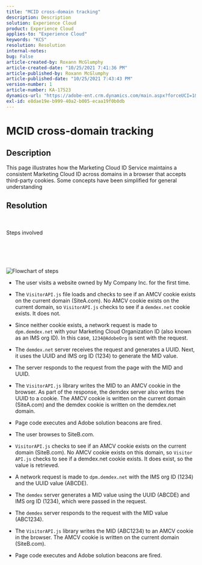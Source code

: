 ```yaml
---
title: "MCID cross-domain tracking"
description: Description
solution: Experience Cloud
product: Experience Cloud
applies-to: "Experience Cloud"
keywords: "KCS"
resolution: Resolution
internal-notes: 
bug: False
article-created-by: Roxann McGlumphy
article-created-date: "10/25/2021 7:41:36 PM"
article-published-by: Roxann McGlumphy
article-published-date: "10/25/2021 7:43:43 PM"
version-number: 1
article-number: KA-17523
dynamics-url: "https://adobe-ent.crm.dynamics.com/main.aspx?forceUCI=1&pagetype=entityrecord&etn=knowledgearticle&id=28dfc18c-cb35-ec11-b6e6-000d3a3485ea"
exl-id: e8dae19e-b999-40a2-b005-ecaa19f0b0db
---
```

# MCID cross-domain tracking

## Description

This page illustrates how the Marketing Cloud ID Service maintains a consistent Marketing Cloud ID across domains in a browser that accepts third-party cookies. Some concepts have been simplified for general understanding

## Resolution

<br><br>Steps involved<br><br><br><br><br><br>![Flowchart of steps](https://helpx.adobe.com/marketing-cloud-core/kb/MCID/CrossDomain/jcr%3acontent/main-pars/image.img.png/MCID%20Cross%20Domain.png "Flowchart of steps")
- The user visits a website owned by My Company Inc. for the first time.


- The `VisitorAPI.js` file loads and checks to see if an AMCV cookie exists on the current domain (SiteA.com). No AMCV cookie exists on the current domain, so `VisitorAPI.js` checks to see if a `demdex.net` cookie exists. It does not.


- Since neither cookie exists, a network request is made to `dpm.demdex.net` with your Marketing Cloud Organization ID (also known as an IMS org ID). In this case, `1234@AdobeOrg` is sent with the request.


- The `demdex.net` server receives the request and generates a UUID. Next, it uses the UUID and IMS org ID (1234) to generate the MID value.


- The server responds to the request from the page with the MID and UUID.


- The `VisitorAPI.js` library writes the MID to an AMCV cookie in the browser. As part of the response, the demdex server also writes the UUID to a cookie. The AMCV cookie is written on the current domain (SiteA.com) and the demdex cookie is written on the demdex.net domain.


- Page code executes and Adobe solution beacons are fired.


- The user browses to SiteB.com.


- `VisitorAPI.js` checks to see if an AMCV cookie exists on the current domain (SiteB.com). No AMCV cookie exists on this domain, so `Visitor API.js` checks to see if a demdex.net cookie exists. It does exist, so the value is retrieved.


- A network request is made to `dpm.demdex.net` with the IMS org ID (1234) and the UUID value (ABCDE).


- The `demdex` server generates a MID value using the UUID (ABCDE) and IMS org ID (1234), which were passed in the request.


- The `demdex` server responds to the request with the MID value (ABC1234).


- The `VisitorAPI.js` library writes the MID (ABC1234) to an AMCV cookie in the browser. The AMCV cookie is written on the current domain (SiteB.com).


- Page code executes and Adobe solution beacons are fired.
